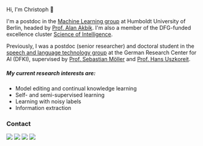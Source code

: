 
Hi, I'm Christoph :wave: <br>

I'm a postdoc in the [Machine Learning group](https://www.informatik.hu-berlin.de/en/forschung-en/gebiete/ml-en/ml) at Humboldt University of Berlin, headed by [Prof. Alan Akbik](http://alanakbik.github.io/). I'm also a member of the DFG-funded excellence cluster [Science of Intelligence](https://www.scienceofintelligence.de/about-us/).

Previously, I was a postdoc (senior researcher) and doctoral student in the [speech and language technology group](https://dfki-nlp.github.io/) at the German Research Center for AI (DFKI), supervised by [Prof. Sebastian Möller](https://www.qu.tu-berlin.de/menue/team/professur/parameter/en/) and [Prof. Hans Uszkoreit](http://hans.uszkoreit.net/).

##### My current research interests are:
- Model editing and continual knowledge learning
- Self- and semi-supervised learning
- Learning with noisy labels
- Information extraction

### Contact

<p align="left">
<!-- 2bc2d3 -->
<a href="https://christophalt.github.io"><img src="https://img.shields.io/badge/-website-089400?style=for-the-badge&logo=Microsoft-Edge&logoColor=white" /></a>
<a href="mailto:christoph [dot] [lastname] [at] posteo.de"><img src="https://img.shields.io/badge/Email-ad4c35?style=for-the-badge&logo=Gmail&logoColor=white" /></a>
<a href="https://linkedin.com/in/christophalt"><img src="https://img.shields.io/badge/linkedin-000e20.svg?&style=for-the-badge&logo=linkedin&logoColor=white"/></a>
<a href="https://scholar.google.com/citations?user=JiJIrfwAAAAJ"><img src="https://img.shields.io/badge/scholar-0076b2.svg?&style=for-the-badge&logo=google-scholar&logoColor=white" /></a>
</p>
